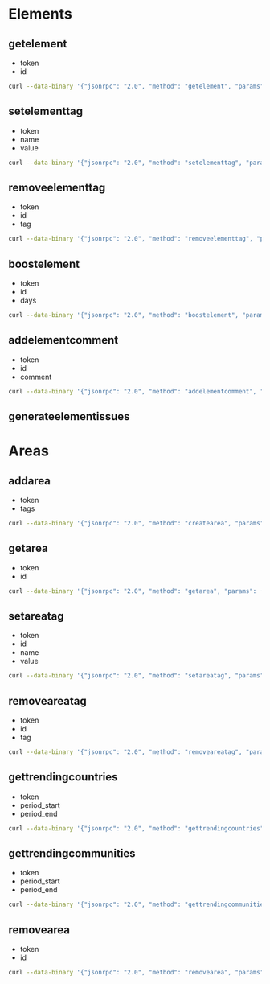 # Elements

## getelement

- token
- id

```bash
curl --data-binary '{"jsonrpc": "2.0", "method": "getelement", "params": {"token": "xxx", "id": "node:12141608846"}, "id": 1}' https://api.btcmap.org/rpc
```

## setelementtag

- token
- name
- value

```bash
curl --data-binary '{"jsonrpc": "2.0", "method": "setelementtag", "params": {"token": "xxx", "id": "node:12141608846", "name": "foo", "value": "bar"}, "id": 1}' https://api.btcmap.org/rpc
```

## removeelementtag

- token
- id
- tag

```bash
curl --data-binary '{"jsonrpc": "2.0", "method": "removeelementtag", "params": {"token": "xxx", "id": "node:12141608846", "tag": "foo"}, "id": 1}' https://api.btcmap.org/rpc
```

## boostelement

- token
- id
- days

```bash
curl --data-binary '{"jsonrpc": "2.0", "method": "boostelement", "params": {"token": "xxx", "id": "node:12141608846", "days": 7}, "id": 1}' https://api.btcmap.org/rpc
```

## addelementcomment

- token
- id
- comment

```bash
curl --data-binary '{"jsonrpc": "2.0", "method": "addelementcomment", "params": {"token": "xxx", "id": "node:12141608846", "comment": "test comment"}, "id": 1}' https://api.btcmap.org/rpc
```

## generateelementissues

# Areas

## addarea

- token
- tags

```bash
curl --data-binary '{"jsonrpc": "2.0", "method": "createarea", "params": {"token": "xxx", "tags": {"url_alias": "test-area", "geo_json": {"type":"Point","coordinates":[0,0]}}}, "id": 1}' https://api.btcmap.org/rpc
```

## getarea

- token
- id

```bash
curl --data-binary '{"jsonrpc": "2.0", "method": "getarea", "params": {"token": "xxx", "id": "test-area"}, "id": 1}' https://api.btcmap.org/rpc
```

## setareatag

- token
- id
- name
- value

```bash
curl --data-binary '{"jsonrpc": "2.0", "method": "setareatag", "params": {"token": "xxx", "id": "test-area", "name": "foo", "value": "bar"}, "id": 1}' https://api.btcmap.org/rpc
```

## removeareatag

- token
- id
- tag

```bash
curl --data-binary '{"jsonrpc": "2.0", "method": "removeareatag", "params": {"token": "xxx", "id": "test-area", "tag": "foo"}, "id": 1}' https://api.btcmap.org/rpc
```

## gettrendingcountries

- token
- period_start
- period_end

```bash
curl --data-binary '{"jsonrpc": "2.0", "method": "gettrendingcountries", "params": {"token": "xxx", "period_start": "2024-01-01", "period_end": "2024-02-01"}, "id": 1}' https://api.btcmap.org/rpc
```

## gettrendingcommunities

- token
- period_start
- period_end

```bash
curl --data-binary '{"jsonrpc": "2.0", "method": "gettrendingcommunities", "params": {"token": "xxx", "period_start": "2024-01-01", "period_end": "2024-02-01"}, "id": 1}' https://api.btcmap.org/rpc
```

## removearea

- token
- id

```bash
curl --data-binary '{"jsonrpc": "2.0", "method": "removearea", "params": {"token": "xxx", "id": "test-area"}, "id": 1}' https://api.btcmap.org/rpc
```
